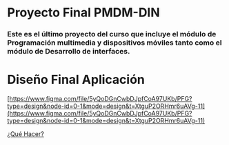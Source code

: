 # Proyecto Final PMDM-DIN

### Este es el último proyecto del curso que incluye el módulo de Programación multimedia y dispositivos móviles tanto como el módulo de Desarrollo de interfaces.

# Diseño Final Aplicación

[https://www.figma.com/file/5yQoDGnCwbDJpfCoA97UKb/PFG?type=design&node-id=0-1&mode=design&t=XtguP2ORHmr6uAVg-11](https://www.figma.com/file/5yQoDGnCwbDJpfCoA97UKb/PFG?type=design&node-id=0-1&mode=design&t=XtguP2ORHmr6uAVg-11)

[¿Qué Hacer?](https://www.notion.so/Qu-Hacer-fbd66eed37fb45f5ac896a2f04affeda?pvs=21)
